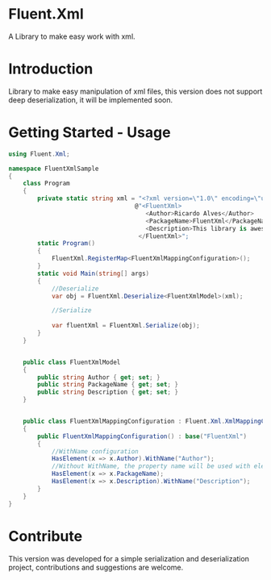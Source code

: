 # Fluent.Xml
A Library to make easy work with xml.

# Introduction
Library to make easy manipulation of xml files, this version does not support deep deserialization, it will be implemented soon.

# Getting Started - Usage
``` C#
using Fluent.Xml;

namespace FluentXmlSample
{
    class Program
    {
        private static string xml = "<?xml version=\"1.0\" encoding=\"utf-8\"?>" +
                                   @"<FluentXml>
                                      <Author>Ricardo Alves</Author>
                                      <PackageName>FluentXml</PackageName>
                                      <Description>This library is awesome = D </Description>
                                    </FluentXml>";
        static Program()
        {
            FluentXml.RegisterMap<FluentXmlMappingConfiguration>();
        }
        static void Main(string[] args)
        {
            //Deserialize
            var obj = FluentXml.Deserialize<FluentXmlModel>(xml);

            //Serialize
          
            var fluentXml = FluentXml.Serialize(obj);
        }
    }


    public class FluentXmlModel
    {
        public string Author { get; set; }
        public string PackageName { get; set; }
        public string Description { get; set; }
    }


    public class FluentXmlMappingConfiguration : Fluent.Xml.XmlMappingConfiguration<FluentXmlModel>
    {
        public FluentXmlMappingConfiguration() : base("FluentXml")
        {
            //WithName configuration
            HasElement(x => x.Author).WithName("Author");
            //Without WithName, the property name will be used with element name
            HasElement(x => x.PackageName);
            HasElement(x => x.Description).WithName("Description");
        }
    }
}

```


# Contribute
This version was developed for a simple serialization and deserialization project, contributions and suggestions are welcome.
